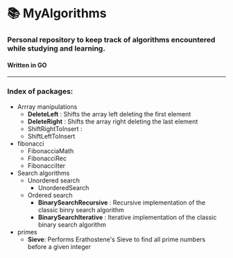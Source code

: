 # 📚 MyAlgorithms
### Personal repository to keep track of algorithms encountered while studying and learning.
#### Written in GO
***

### Index of packages:
* Arrray manipulations
  * **DeleteLeft** : Shifts the array left deleting the first element
  * **DeleteRight** : Shifts the array right deleting the last element
  * ShiftRightToInsert : 
  * ShiftLeftToInsert
* fibonacci
  * FibonacciaMath
  * FibonacciRec
  * FibonacciIter
* Search algorithms
  * Unordered search
    * UnorderedSearch
  * Ordered search
    * **BinarySearchRecursive** : Recursive implementation of the classic binry search algorithm
    * **BinarySearchIterative** : Iterative implementation of the classic binary search algorithm
 * primes
   * **Sieve**: Performs Erathostene's Sieve to find all prime numbers before a given integer
   
